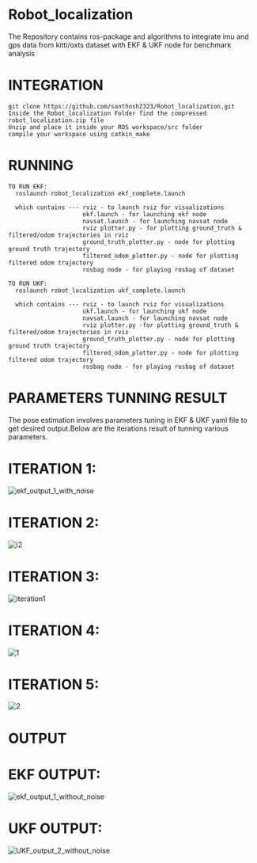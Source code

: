 # Robot_localization
The Repository contains ros-package and algorithms to integrate imu and gps data from kitti/oxts dataset with EKF &amp; UKF node for benchmark analysis

# INTEGRATION

    git clone https://github.com/santhosh2323/Robot_localization.git
    Inside the Robot_localization Folder find the compressed robot_localization.zip file
    Unzip and place it inside your ROS workspace/src folder
    compile your workspace using catkin_make

# RUNNING

    TO RUN EKF:
      roslaunch robot_localization ekf_complete.launch
      
      which contains --- rviz - to launch rviz for visualizations
                         ekf.launch - for launching ekf node
                         navsat.launch - for launching navsat node
                         rviz plotter.py - for plotting ground_truth & filtered/odom trajectories in rviz
                         ground_truth_plotter.py - node for plotting ground truth trajectory
                         filtered_odom_plotter.py - node for plotting filtered odom trajectory
                         rosbag node - for playing rosbag of dataset

    TO RUN UKF:
      roslaunch robot_localization ukf_complete.launch
      
      which contains --- rviz - to launch rviz for visualizations
                         ukf.launch - for launching ukf node
                         navsat.launch - for launching navsat node
                         rviz plotter.py -for plotting ground_truth & filtered/odom trajectories in rviz
                         ground_truth_plotter.py - node for plotting ground truth trajectory
                         filtered_odom_plotter.py - node for plotting filtered odom trajectory
                         rosbag node - for playing rosbag of dataset
# PARAMETERS TUNNING RESULT
 The pose estimation involves parameters tuning in EKF & UKF yaml file to get desired output.Below are the iterations result of tunning various parameters.

# ITERATION 1:

![ekf_output_1_with_noise](https://github.com/user-attachments/assets/546dda26-8c47-493e-b593-36e1f375dfd0)


# ITERATION 2:

![i2](https://github.com/user-attachments/assets/45e92b4d-c850-4e01-a05a-4c5175add64a)


# ITERATION 3:

![iteration1](https://github.com/user-attachments/assets/6a98eb68-9161-46c2-8163-5db0fe0692bd)


# ITERATION 4:

![1](https://github.com/user-attachments/assets/b58435ce-e17d-4e42-9293-ed2827466480)


# ITERATION 5:

![2](https://github.com/user-attachments/assets/359a0660-64f4-4492-a61c-74cbefefc738)

    
# OUTPUT


# EKF OUTPUT:

![ekf_output_1_without_noise](https://github.com/user-attachments/assets/d50fc862-05ee-485e-b515-051452c47868)


            
# UKF OUTPUT:

![UKF_output_2_without_noise](https://github.com/user-attachments/assets/aeff6010-909e-4bf0-84a9-fc7051ec03f0)
